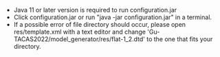 - Java 11 or later version is required to run configuration.jar
- Click configuration.jar or run "java -jar configuration.jar" in a terminal.
- If a possible error of file directory should occur, please open res/template.xml with a text editor and change 'Gu-TACAS2022/model_generator/res/flat-1_2.dtd' to the one that fits your directory.

